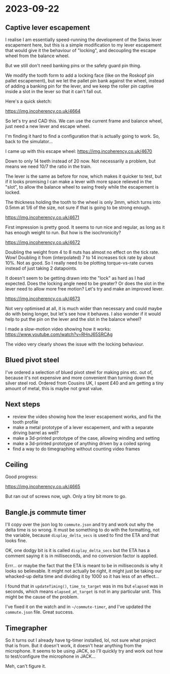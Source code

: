 # 2023-09-22

## Captive lever escapement

I realise I am essentially speed-running the development of the Swiss lever escapement here,
but this is a simple modification to my lever escapement that would give it the behaviour of
"locking", and decoupling the escape wheel from the balance wheel.

But we still don't need banking pins or the safety guard pin thing.

We modify the tooth form to add a locking face (like on the Roskopf pin pallet escapement),
but we let the pallet pin bank against the wheel, instead of adding a banking pin for the lever,
and we keep the roller pin captive inside a slot in the lever so that it can't fall out.

Here's a quick sketch:

https://img.incoherency.co.uk/4664

So let's try and CAD this. We can use the current frame and balance wheel, just need a new lever
and escape wheel.

I'm finding it hard to find a configuration that is actually going to work. So, back to the
simulator...

I came up with this escape wheel: https://img.incoherency.co.uk/4670

Down to only 14 teeth instead of 20 now. Not necessarily a problem, but means we need 10/7 the ratio
in the train.

The lever is the same as before for now, which makes it quicker to test, but if it looks promising I can
make a lever with more space relieved in the "slot", to allow the balance wheel to swing freely
while the escapement is locked.

The thickness holding the tooth to the wheel is only 3mm, which turns into 0.5mm at 1/6 of the
size, not sure if that is going to be strong enough.

https://img.incoherency.co.uk/4671

First impression is pretty good. It seems to run nice and regular, as long as it has enough weight
to run. But how is the isochronicity?

https://img.incoherency.co.uk/4672

Doubling the weight from 4 to 8 nuts has almost no effect on the tick rate. Wow!
Doubling it from (interpolated) 7 to 14 increases tick rate by about 10%. Not as good. So I
really need to be plotting torque-vs-rate curves instead of just taking 2 datapoints.

It doesn't seem to be getting drawn into the "lock" as hard as I had expected. Does the
locking angle need to be greater? Or does the slot in the lever need to allow more free motion?
Let's try and make an improved lever.

https://img.incoherency.co.uk/4673

Not very optimised at all, it is much wider than necessary and could maybe do with being longer,
but let's see how it behaves.
I also wonder if it would help to put the pin on the lever and the slot in the balance wheel?

I made a slow-motion video showing how it works: https://www.youtube.com/watch?v=RHnJ65SRCAg

The video very clearly shows the issue with the locking behaviour.

## Blued pivot steel

I've ordered a selection of blued pivot steel for making pins etc. out of, because it's not
expensive and more convenient than turning down the silver steel rod. Ordered from Cousins UK,
I spent £40 and am getting a tiny amount of metal, this is maybe not great value.

## Next steps

* review the video showing how the lever escapement works, and fix the tooth profile
* make a metal prototype of a lever escapement, and with a separate driving barrel as well?
* make a 3d-printed prototype of the case, allowing winding and setting
* make a 3d-printed prototype of anything driven by a coiled spring
* find a way to do timegraphing without counting video frames

## Ceiling

Good progress:

https://img.incoherency.co.uk/4665

But ran out of screws now, ugh. Only a tiny bit more to go.

## Bangle.js commute timer

I'll copy over the json log to `commute.json` and try and work out why the delta time is so wrong.
It must be something to do with the formatting, not the variable, because `display_delta_secs` is
used to find the ETA and that looks fine.

OK, one dodgy bit is it is called `display_delta_secs` but the ETA has a comment saying it is
in milliseconds, and no conversion factor is applied.

Errr... or maybe the fact that the ETA is meant to be in milliseconds is why it looks so
believable. It might not actually be right, it might just be taking our whacked-up delta time
and dividing it by 1000 so it has less of an effect...

I found that in `updateTiming()`, `time_to_target` was in ms but `elapsed` was in seconds, which
means `elapsed_at_target` is not in any particular unit. This might be the cause of the problem.

I've fixed it on the watch and in `~/commute-timer`, and I've updated the `commute.json` file.
Great success.

## Timegrapher

So it turns out I already have tg-timer installed, lol, not sure what project that is from. But it
doesn't work, it doesn't hear anything from the microphone. It seems to be using JACK, so I'll quickly
try and work out how to test/configure the microphone in JACK...

Meh, can't figure it.
